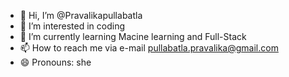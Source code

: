 - 👋 Hi, I’m @Pravalikapullabatla
- 👀 I’m interested in coding
- 🌱 I’m currently learning Macine learning and Full-Stack
- 📫 How to reach me via e-mail pullabatla.pravalika@gmail.com
- 😄 Pronouns: she

<!---
Pravalikapullabatla/Pravalikapullabatla is a ✨ special ✨ repository because its `README.md` (this file) appears on your GitHub profile.
You can click the Preview link to take a look at your changes.
--->
